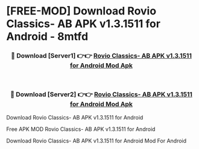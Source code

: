 # [FREE-MOD] Download Rovio Classics- AB APK v1.3.1511 for Android - 8mtfd


<div align="center">
<h3>🔴 Download [Server1] 👉👉 <a href="https://apk-comot.site?title=Rovio_Classics-_AB_APK_v1.3.1511_for_Android">Rovio Classics- AB APK v1.3.1511 for Android Mod Apk</a></h3><br>

<h3>🔴 Download [Server2] 👉👉 <a href="https://apk-comot.site?title=Rovio_Classics-_AB_APK_v1.3.1511_for_Android">Rovio Classics- AB APK v1.3.1511 for Android Mod Apk</a></h3>
</div>



Download Rovio Classics- AB APK v1.3.1511 for Android 

Free APK MOD Rovio Classics- AB APK v1.3.1511 for Android 

Download Rovio Classics- AB APK v1.3.1511 for Android Mod For Android
